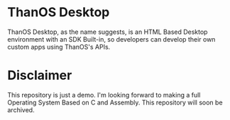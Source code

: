# ThanOS Desktop
ThanOS Desktop, as the name suggests, is an HTML Based Desktop environment with an SDK Built-in, so developers can develop their own custom apps using ThanOS's APIs. 
# Disclaimer 
This repository is just a demo. I'm looking forward to making a full Operating System Based on C and Assembly. This repository will soon be archived.
